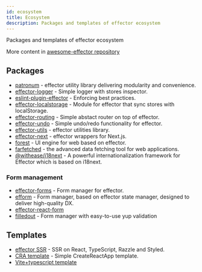 ```yaml
---
id: ecosystem
title: Ecosystem
description: Packages and templates of effector ecosystem
---
```


Packages and templates of effector ecosystem

More content in [awesome-effector repository](https://github.com/effector/awesome)

## Packages

- [patronum](https://github.com/effector/patronum) - effector utility library delivering modularity and convenience.
- [effector-logger](https://github.com/effector/logger) - Simple logger with stores inspector.
- [eslint-plugin-effector](https://eslint.effector.dev) - Enforcing best practices.
- [effector-localstorage](https://github.com/lessmess-dev/effector-localstorage) - Module for effector that sync stores with localStorage.
- [effector-routing](https://github.com/Kelin2025/effector-routing) - Simple abstact router on top of effector.
- [effector-undo](https://github.com/tanyaisinmybed/effector-undo) - Simple undo/redo functionality for effector.
- [effector-utils](https://github.com/Kelin2025/effector-utils) - effector utilities library.
- [effector-next](https://github.com/weyheyhey/effector-next) - effector wrappers for Next.js.
- [forest](https://github.com/effector/effector/tree/master/packages/forest) - UI engine for web based on effector.
- [farfetched](https://farfetched.pages.dev) - the advanced data fetching tool for web applications.
- [@withease/i18next](https://withease.pages.dev/i18next) - A powerful internationalization framework for Effector which is based on i18next.

### Form management

- [effector-forms](https://github.com/aanation/effector-forms) - Form manager for effector.
- [efform](https://github.com/tehSLy/efform) - Form manager, based on effector state manager, designed to deliver high-quality DX.
- [effector-react-form](https://github.com/GTOsss/effector-react-form)
- [filledout](https://filledout.github.io) - Form manager with easy-to-use yup validation

## Templates

- [effector SSR](https://github.com/effector/razzle-template) - SSR on React, TypeScript, Razzle and Styled.
- [CRA template](https://github.com/effector/cra-template) - Simple CreateReactApp template.
- [Vite+typescript template](https://github.com/mmnkuh/effector-vite-template)
